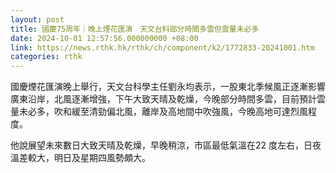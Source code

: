 ```yaml
---
layout: post
title: 國慶75周年｜晚上煙花匯演　天文台料部分時間多雲但雲量未必多
date: 2024-10-01 12:57:56.000000000 +08:00
link: https://news.rthk.hk/rthk/ch/component/k2/1772833-20241001.htm
categories: rthk
---
```


國慶煙花匯演晚上舉行，天文台科學主任劉永均表示，一股東北季候風正逐漸影響廣東沿岸，北風逐漸增強，下午大致天晴及乾燥，今晚部分時間多雲，目前預計雲量未必多，吹和緩至清勁偏北風，離岸及高地間中吹強風，今晚高地可達烈風程度。
 
他說展望未來數日大致天晴及乾燥，早晚稍涼，市區最低氣溫在22 度左右，日夜溫差較大，明日及星期四風勢頗大。
